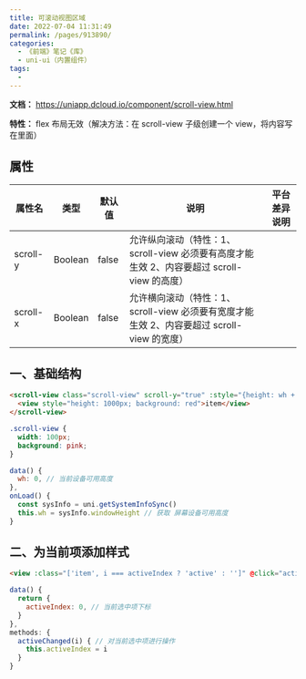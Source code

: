 ```yaml
---
title: 可滚动视图区域
date: 2022-07-04 11:31:49
permalink: /pages/913890/
categories:
  - 《前端》笔记《库》
  - uni-ui（内置组件）
tags:
  - 
---
```

**文档：** https://uniapp.dcloud.io/component/scroll-view.html

**特性：** flex 布局无效（解决方法：在 scroll-view 子级创建一个 view，将内容写在里面）
     
## 属性
  | 属性名   | 类型    | 默认值 | 说明                                                                                       | 平台差异说明 |
  | -------- | ------- | ------ | ------------------------------------------------------------------------------------------ | ------------ |
  | scroll-y | Boolean | false  | 允许纵向滚动（特性：1、scroll-view 必须要有高度才能生效 2、内容要超过 scroll-view 的高度） |              |
  | scroll-x | Boolean | false  | 允许横向滚动（特性：1、scroll-view 必须要有宽度才能生效 2、内容要超过 scroll-view 的宽度） |              |

## 一、基础结构
  ```html
  <scroll-view class="scroll-view" scroll-y="true" :style="{height: wh + 'px'}">
    <view style="height: 1000px; background: red">item</view>
  </scroll-view>
  ```

  ```css
  .scroll-view {
    width: 100px;
    background: pink;
  }
  ```

  ```js
  data() {
    wh: 0, // 当前设备可用高度
  },
  onLoad() {
    const sysInfo = uni.getSystemInfoSync()
    this.wh = sysInfo.windowHeight // 获取 屏幕设备可用高度
  }
  ```
  
## 二、为当前项添加样式
  ```html
  <view :class="['item', i === activeIndex ? 'active' : '']" @click="active" v-for="(item, i) in goodsCategory" :key="item.id">{{item.name}}</view>
  ```

  ```js
  data() {
    return {
      activeIndex: 0, // 当前选中项下标
    }
  },
  methods: {
    activeChanged(i) { // 对当前选中项进行操作
      this.activeIndex = i
    }
  }
  ```

  